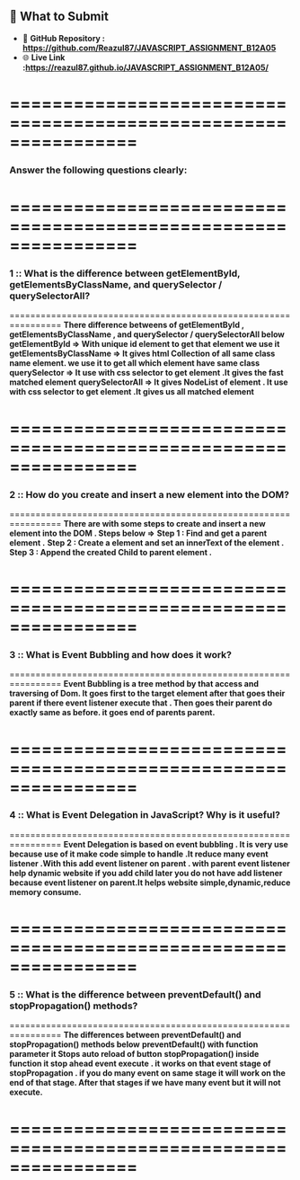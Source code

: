 ## 🔗 What to Submit

- 📂 **GitHub Repository : https://github.com/Reazul87/JAVASCRIPT_ASSIGNMENT_B12A05**
- 🌐 **Live Link :https://reazul87.github.io/JAVASCRIPT_ASSIGNMENT_B12A05/**

================================================================
================================================================
### Answer the following questions clearly:

================================================================
================================================================

### 1 :: What is the difference between **getElementById, getElementsByClassName, and querySelector / querySelectorAll**?

================================================================
**There difference betweens of getElementById , getElementsByClassName , and querySelector / querySelectorAll below**
**getElementById => With unique id element to get that element we use it**
**getElementsByClassName => It gives html Collection of all same class name element. we use it to get all which element have same class**
**querySelector => It use with css selector to get element .It gives the fast matched element**
**querySelectorAll => It gives NodeList of element . It use with css selector to get element .It gives us all matched element**

================================================================
================================================================

### 2 :: How do you **create and insert a new element into the DOM**?

================================================================
**There are with some steps to create and insert a new element into the DOM . Steps below =>**
**Step 1 : Find and get a parent element .**
**Step 2 : Create a element and set an innerText of the element .**
**Step 3 : Append the created Child to  parent element .**

================================================================
================================================================

### 3 :: What is **Event Bubbling** and how does it work?

================================================================
**Event Bubbling is a tree method by that access and traversing of Dom. It goes first to the target element after that goes their parent if there event listener execute that . Then goes their parent do exactly same as before. it goes end of parents parent.**

================================================================
================================================================

### 4 :: What is **Event Delegation** in JavaScript? Why is it useful?

================================================================
**Event Delegation is based on event bubbling . It is very use because use of it make code simple to handle .It reduce many event listener .With this add event listener on parent . with parent event listener help dynamic website if you add child later you do not have add listener because event listener on parent.It helps website simple,dynamic,reduce memory consume.** 

================================================================
================================================================

### 5 :: What is the difference between **preventDefault() and stopPropagation()** methods?

================================================================
**The differences between preventDefault() and stopPropagation() methods below**
**preventDefault() with function parameter it Stops auto reload of button**
**stopPropagation() inside function it stop ahead event execute . it works  on that event stage of stopPropagation . if you do many event on same stage it will work on the end of that stage. After that stages if we have many event but it will not execute.**

================================================================
================================================================